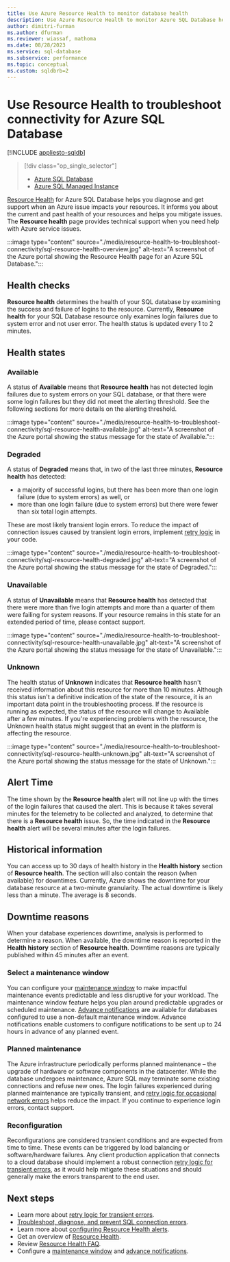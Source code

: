 ```yaml
---
title: Use Azure Resource Health to monitor database health
description: Use Azure Resource Health to monitor Azure SQL Database health, helps you diagnose and get support when an Azure issue impacts your resources.
author: dimitri-furman
ms.author: dfurman
ms.reviewer: wiassaf, mathoma
ms.date: 08/28/2023
ms.service: sql-database
ms.subservice: performance
ms.topic: conceptual
ms.custom: sqldbrb=2
---
```

# Use Resource Health to troubleshoot connectivity for Azure SQL Database
[!INCLUDE [appliesto-sqldb](../includes/appliesto-sqldb.md)]

> [!div class="op_single_selector"]
> * [Azure SQL Database](resource-health-to-troubleshoot-connectivity.md?view=azuresql-db&preserve-view=true)
> * [Azure SQL Managed Instance](../managed-instance/resource-health-to-troubleshoot-connectivity.md?view=azuresql-mi&preserve-view=true)

[Resource Health](/azure/service-health/resource-health-overview#get-started) for Azure SQL Database helps you diagnose and get support when an Azure issue impacts your resources. It informs you about the current and past health of your resources and helps you mitigate issues. The **Resource health** page provides technical support when you need help with Azure service issues.

:::image type="content" source="./media/resource-health-to-troubleshoot-connectivity/sql-resource-health-overview.jpg" alt-text="A screenshot of the Azure portal showing the Resource Health page for an Azure SQL Database.":::

## Health checks

**Resource health** determines the health of your SQL database by examining the success and failure of logins to the resource. Currently, **Resource health** for your SQL Database resource only examines login failures due to system error and not user error. The health status is updated every 1 to 2 minutes.

## Health states

### Available

A status of **Available** means that **Resource health** has not detected login failures due to system errors on your SQL database, or that there were some login failures but they did not meet the alerting threshold. See the following sections for more details on the alerting threshold.

:::image type="content" source="./media/resource-health-to-troubleshoot-connectivity/sql-resource-health-available.jpg" alt-text="A screenshot of the Azure portal showing the status message for the state of Available.":::

### Degraded

A status of **Degraded** means that, in two of the last three minutes, **Resource health** has detected:
- a majority of successful logins, but there has been more than one login failure (due to system errors) as well, or 
- more than one login failure (due to system errors) but there were fewer than six total login attempts.

These are most likely transient login errors. To reduce the impact of connection issues caused by transient login errors, implement [retry logic](troubleshoot-common-connectivity-issues.md#retry-logic-for-transient-errors) in your code.

:::image type="content" source="./media/resource-health-to-troubleshoot-connectivity/sql-resource-health-degraded.jpg" alt-text="A screenshot of the Azure portal showing the status message for the state of Degraded.":::

### Unavailable

A status of **Unavailable** means that **Resource health** has detected that there were more than five login attempts and more than a quarter of them were failing for system reasons. If your resource remains in this state for an extended period of time, please contact support.

:::image type="content" source="./media/resource-health-to-troubleshoot-connectivity/sql-resource-health-unavailable.jpg" alt-text="A screenshot of the Azure portal showing the status message for the state of Unavailable.":::

### Unknown

The health status of **Unknown** indicates that **Resource health** hasn't received information about this resource for more than 10 minutes. Although this status isn't a definitive indication of the state of the resource, it is an important data point in the troubleshooting process. If the resource is running as expected, the status of the resource will change to Available after a few minutes. If you're experiencing problems with the resource, the Unknown health status might suggest that an event in the platform is affecting the resource.

:::image type="content" source="./media/resource-health-to-troubleshoot-connectivity/sql-resource-health-unknown.jpg" alt-text="A screenshot of the Azure portal showing the status message for the state of Unknown.":::

## Alert Time

The time shown by the **Resource health** alert will not line up with the times of the login failures that caused the alert. This is because it takes several minutes for the telemetry to be collected and analyzed, to determine that there is a **Resource health** issue. So, the time indicated in the **Resource health** alert will be several minutes after the login failures.

## Historical information

You can access up to 30 days of health history in the **Health history** section of **Resource health**. The section will also contain the reason (when available) for downtimes. Currently, Azure shows the downtime for your database resource at a two-minute granularity. The actual downtime is likely less than a minute. The average is 8 seconds.

## Downtime reasons

When your database experiences downtime, analysis is performed to determine a reason. When available, the downtime reason is reported in the **Health history** section of **Resource health**. Downtime reasons are typically published within 45 minutes after an event.

### Select a maintenance window

You can configure your [maintenance window](maintenance-window.md?view=azuresql-db&preserve-view=true) to make impactful maintenance events predictable and less disruptive for your workload. The maintenance window feature helps you plan around predictable upgrades or scheduled maintenance. [Advance notifications](advance-notifications.md?view=azuresql-db&preserve-view=true) are available for databases configured to use a non-default maintenance window. Advance notifications enable customers to configure notifications to be sent up to 24 hours in advance of any planned event.

### Planned maintenance

The Azure infrastructure periodically performs planned maintenance – the upgrade of hardware or software components in the datacenter. While the database undergoes maintenance, Azure SQL may terminate some existing connections and refuse new ones. The login failures experienced during planned maintenance are typically transient, and [retry logic for occasional network errors](troubleshoot-common-connectivity-issues.md#retry-logic-for-transient-errors) helps reduce the impact. If you continue to experience login errors, contact support.

### Reconfiguration

Reconfigurations are considered transient conditions and are expected from time to time. These events can be triggered by load balancing or software/hardware failures. Any client production application that connects to a cloud database should implement a robust connection [retry logic for transient errors](troubleshoot-common-connectivity-issues.md#retry-logic-for-transient-errors), as it would help mitigate these situations and should generally make the errors transparent to the end user.

## Next steps

- Learn more about [retry logic for transient errors](troubleshoot-common-connectivity-issues.md#retry-logic-for-transient-errors).
- [Troubleshoot, diagnose, and prevent SQL connection errors](troubleshoot-common-connectivity-issues.md?view=azuresql-db&preserve-view=true).
- Learn more about [configuring Resource Health alerts](/azure/service-health/resource-health-alert-arm-template-guide).
- Get an overview of [Resource Health](/azure/service-health/resource-health-overview).
- Review [Resource Health FAQ](/azure/service-health/resource-health-faq).
- Configure a [maintenance window](maintenance-window.md?view=azuresql-db&preserve-view=true) and [advance notifications](advance-notifications.md?view=azuresql-db&preserve-view=true).
